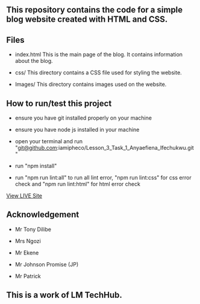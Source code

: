 ## This repository contains the code for a simple blog website created with HTML and CSS.

## Files
- index.html This is the main page of the blog. It contains information about the blog.

- css/ This directory contains a CSS file used for styling the website.

- Images/ This directory contains images used on the website.

## How to run/test this project

- ensure you have git installed properly on your machine

- ensure you have node js installed in your machine

- open your terminal and run "git@github.com:iamipheco/Lesson_3_Task_1_Anyaefiena_Ifechukwu.git"

- run "npm install"

- run "npm run lint:all" to run all lint error, "npm run lint:css" for css error check and "npm run lint:html" for html error check

[View LIVE Site](https://iamipheco.github.io/Lesson_3_Task_1_Anyaefiena_Ifechukwu/)

## Acknowledgement

- Mr Tony Dilibe

- Mrs Ngozi

- Mr Ekene

- Mr Johnson Promise (JP)

- Mr Patrick


## This is a work of LM TechHub.